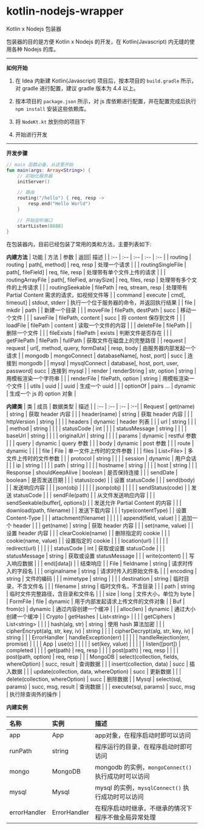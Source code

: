 # kotlin-nodejs-wrapper

Kotlin x Nodejs 包装器

包装器的目的是方便 Kotlin x Nodejs 的开发，在 Kotlin(Javascript) 内无缝的使用各种 Nodejs 的库。

- - -

**如何开始**

1. 在 Idea 内新建 Kotlin(Javascript) 项目后，按本项目的 ```build.gradle``` 所示，对 gradle 进行配置，建议 gradle 版本为 4.4 以上。

2. 按本项目的 ```package.json``` 所示，对 js 库依赖进行配置，并在配置完成后执行 ```npm install``` 安装这些依赖库。

3. 将 ```NodeKt.kt``` 放到你的项目下

4. 开始进行开发

- - -

**开发步骤**

```kotlin
// main 函数必备，从这里开始
fun main(args: Array<String>) {
    // 初始化服务器
    initServer()

    // 路由
    routing("/hello") { req, resp ->
        resp.end("Hello World")
    }

    // 开始监听端口
    startListen(8888)
}
```

在包装器内，目前已经包装了常用的类和方法，主要列表如下:

**内建方法**
| 功能 | 方法 | 参数 | 返回| 描述 |
| :-- | :-- | :-- | :-- | :-- |
| routing | routing | path[, method] | req, resp | 处理一个请求 |
| | routingSingleFile | path[, fileField] | req, file, resp | 处理带有单个文件上传的请求 |
| | routingArrayFile | path[, fileFied, arraySize] | req, files, resp | 处理带有多个文件的上传请求 |
| | routingSeekable | filePath | req, stream, resp | 处理带有 Partial Content 需求的请求，如视频文件等 |
| command | execute | cmd[, timeout] | stdout, stderr | 执行一个位于服务器的命令，并返回执行结果 |
| file | mkdir | path | | 新建一个目录 |
| | moveFile | filePath, destPath | succ | 移动一个文件 |
| | saveFile | filePath, content | succ | 将 content 保存到文件 |
| | loadFile | filePath | content | 读取一个文件的内容 |
| | deleteFile | filePath | | 删除一个文件 |
| | fileExists | filePath | exists | 判断文件是否存在 |
| | getFilePath | filePath | fullPath | 获取文件在磁盘上的完整路径 |
| request | request | url[, method, query, formData] | resp, body | 由服务器内部发起一个请求 |
| mongodb | mongoConnect | databaseName[, host, port] | succ | 连接到 mongodb |
| mysql | mysqlConnect | database[, host, port, user, password] succ | 连接到 mysql |
| render | renderString | str, option | string | 用模板渲染一个字符串 |
| | renderFile | filePath, option | string | 用模板渲染一个文件 |
| utils | uuid | | uuid | 生成一个 uuid |
| | optionOf | pairs ... | dynamic | 生成一个 js 的 option 对象 |

**内建类**
| 类 | 成员 | 数据类型 | 描述 |
| :-- | :-- | :-- | :--|
| Request | get(name) | string | 获取 header 内容 |
| | header(name) | string | 获取 header 内容 |
| | httpVersion | string | |
| | headers | dynamic | header 列表 |
| | url | string | |
| | method | string | |
| | statusCode | int | |
| | statusMessage | string | |
| | baseUrl | string | |
| | originalUrl | string | |
| | params | dynamic | restful 参数 |
| | query | dynamic | query 参数 |
| | body | dynamic | post 参数 |
| | route | dynamic | |
| | file | File | 单一文件上传时的文件参数 |
| | files | List&lt;File&gt; | 多文件上传时的文件参数 |
| | protocol | string | |
| | session | dynamic | 用户会话 |
| | ip | string | |
| | path | string | |
| | hostname | string | |
| | host | string | |
| Response | shouldKeepAlive | boolean | 是否保持连接 |
| | sendDate | boolean | 是否发送日期 |
| | status(code) | | 设置 statusCode |
| | send(body) | | 发送响应内容 |
| | json(obj) | | |
| | jsonp(obj) | | |
| | sendStatus(code) | | 发送 statusCode |
| | sendFile(path) | | 从文件发送响应内容 |
| | sendSeekable(buffer[, options]) | | 发送允许 Partial Content 的内容 |
| | download(path, filename) | | 发送下载内容 |
| | type(contentType) | | 设置 Content-Type |
| | attachment(filename) | | |
| | append(field, value) | | 追加一个 header |
| | get(name) | string | 获取 header 内容 |
| | set(name, value) | | 设置 header 内容 |
| | clearCookie(name) | | 删除指定的 cookie |
| | cookie(name, value) | | 设置指定的 cookie |
| | location(url) | | |
| | redirect(url) | | |
| | statusCode | int | 获取或设置 statusCode |
| | statusMessage | string | 获取或设置 statusMessage |
| | write(content) | | 写入响应数据 |
| | end([data]) | | 结束响应 |
| File | fieldname | string | 请求时传入的字段名 |
| | originalname | string | 请求时传入的原始文件名 |
| | encoding | string | 文件的编码 |
| | mimetype | string | |
| | destination | string | 临时目录，不含文件名 |
| | filename | string | 临时文件名，不含目录 |
| | path | string | 临时文件完整路径，含目录和文件名 |
| | size | long | 文件大小，单位为 byte |
| FormFile | file | dynamic | 用于内部发起请求上传文件的文件对象 |
| Buf | from(c) | dynamic | 通过内容创建一个缓冲 |
| | alloc(len) | dynamic | 通过大小创建一个缓冲 |
| Crypto | getHashes | List&lt;string&gt; | |
| | getCiphers | List&lt;string&gt; | |
| | hash(alg, str) | string | 使用 hash 算法加密 |
| | cipherEncrypt(alg, str, key, iv) | string | |
| | cipherDecrypt(alg, str, key, iv) | string | |
| ErrorHandler | handleException(err) | | |
| | handleRejection(err, promise) | | |
| App | use(c) | | |
| | set(key, value) | | |
| | listen([port]) | completed | |
| | get(path) | req, resp | |
| | post(path) | req, resp | |
| | post(path, option) | req, resp | |
| MongoDB | select(collection, fields, whereOption) | succ, result | 查询数据 |
| | insert(collection, data) | succ | 插入数据 |
| | update(collection, data, whereOption) | succ | 更新数据 |
| | delete(collection, whereOption) | succ | 删除数据 |
| Mysql | select(sql, params) | succ, msg, result | 查询数据 |
| | execute(sql, params) | succ, msg | 执行除查询外的操作 |

**内建实例**

| 名称 | 实例 | 描述 |
| :-- | :-- | :-- |
| app | App | app对象，在程序启动时即可以访问 |
| runPath | string | 程序运行的目录，在程序启动时即可访问 |
| mongo | MongoDB | mongodb 的实例，```mongoConnect()``` 执行成功时可以访问 |
| mysql | Mysql | mysql 的实例，```mysqlConnect()``` 执行成功时可以访问 |
| errorHandler | ErrorHandler | 在程序启动时继承，不继承的情况下程序不做全局异常处理 |

